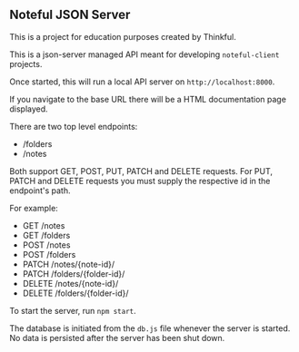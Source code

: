 ## Noteful JSON Server

This is a project for education purposes created by Thinkful.

This is a json-server managed API meant for developing `noteful-client` projects.

Once started, this will run a local API server on `http://localhost:8000`.

If you navigate to the base URL there will be a HTML documentation page displayed.

There are two top level endpoints:

- /folders
- /notes

Both support GET, POST, PUT, PATCH and DELETE requests. For PUT, PATCH and DELETE requests you must supply the respective id in the endpoint's path.

For example:

- GET /notes
- GET /folders
- POST /notes
- POST /folders
- PATCH /notes/{note-id}/
- PATCH /folders/{folder-id}/
- DELETE /notes/{note-id}/
- DELETE /folders/{folder-id}/

To start the server, run `npm start`.

The database is initiated from the `db.js` file whenever the server is started. No data is persisted after the server has been shut down.
